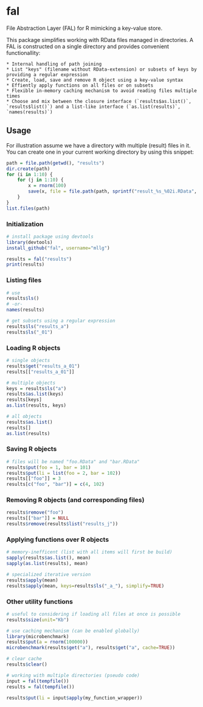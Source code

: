 # fal

File Abstraction Layer (FAL) for R mimicking a key-value store.

This package simplifies working with RData files managed in directories.
A FAL is constructed on a single directory and provides convenient functionallity:
 
    * Internal handling of path joining
    * List "keys" (filename without RData-extension) or subsets of keys by providing a regular expression
    * Create, load, save and remove R object using a key-value syntax
    * Effiently apply functions on all files or on subsets
    * Flexible in-memory caching mechanism to avoid reading files multiple times
    * Choose and mix between the closure interface (`results$as.list()`, `results$list()`) and a list-like interface (`as.list(results)`, `names(results)`)


## Usage

For illustration assume we have a directory with multiple (result) files in it. You can create one in your current working directory by using this snippet:

```r
path = file.path(getwd(), "results")
dir.create(path)
for (i in 1:10) {
    for (j in 1:10) {
        x = rnorm(100) 
        save(x, file = file.path(path, sprintf("result_%s_%02i.RData", letters[i], j)))
    }
}
list.files(path)
```

### Initialization

```r
# install package using devtools
library(devtools)
install_github("fal", username="mllg")

results = fal("results")
print(results)
```

### Listing files

```r
# use
results$ls()
# -or-
names(results)

# get subsets using a regular expression
results$ls("results_a")
results$ls("_01")
```

### Loading R objects

```r
# single objects
results$get("results_a_01")
results[["results_a_01"]]

# multiple objects
keys = results$ls("a") 
results$as.list(keys)
results[keys]
as.list(results, keys)

# all objects
results$as.list()
results[]
as.list(results)
```

### Saving R objects

```r
# files will be named "foo.RData" and "bar.RData"
results$put(foo = 1, bar = 101)
results$put(li = list(foo = 2, bar = 102))
results[["foo"]] = 3
results[c("foo", "bar")] = c(4, 102)
```

### Removing R objects (and corresponding files)

```r
results$remove("foo")
results[["bar"]] = NULL
results$remove(results$list("results_j"))
```

### Applying functions over R objects

```r
# memory-inefficent (list with all items will first be build)
sapply(results$as.list(), mean)
sapply(as.list(results), mean)

# specialized iterative version
results$apply(mean)
results$apply(mean, keys=results$ls("_a_"), simplify=TRUE)
```

### Other utility functions

```r
# useful to considering if loading all files at once is possible
results$size(unit="Kb")

# use caching mechanism (can be enabled globally)
library(microbenchmark)
results$put(a = rnorm(100000))
microbenchmark(results$get("a"), results$get("a", cache=TRUE))

# clear cache
results$clear()

# working with multiple directories (pseudo code)
input = fal(tempfile())
results = fal(tempfile())

results$put(li = input$apply(my_function_wrapper))
```
